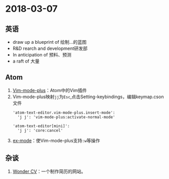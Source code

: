 # 2018-03-07

## 英语
* draw up a blueprint of 绘制...的蓝图
* R&D rearch and development研发部
* In anticipation of 预料、预测
* a raft of 大量

## Atom
1. [Vim-mode-plus](https://atom.io/packages/vim-mode-plus#installation)：Atom中的Vim插件
2. Vim-mode-plus映射`jj`为`Esc`,点击Setting-keybindings，编辑keymap.cson文件
    ```
    'atom-text-editor.vim-mode-plus.insert-mode':
      'j j': 'vim-mode-plus:activate-normal-mode'

    'atom-text-editor[mini]':
      'j j': 'core:cancel'
    ```
3. [ex-mode](https://atom.io/packages/ex-mode)：使Vim-mode-plus支持`:w`等操作

## 杂谈
1. [Wonder CV](https://zhuanlan.zhihu.com/p/26781612)：一个制作简历的网站。

